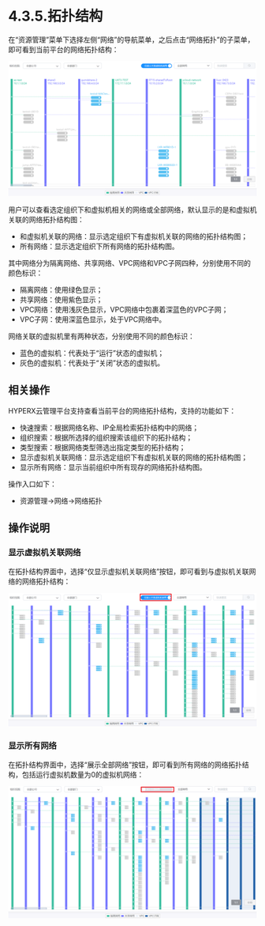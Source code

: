 # 4.3.5.拓扑结构

在“资源管理”菜单下选择左侧“网络”的导航菜单，之后点击“网络拓扑”的子菜单，即可看到当前平台的网络拓扑结构：

![image-20200820134204091](topology.assets/image-20200820134204091.png)

用户可以查看选定组织下和虚拟机相关的网络或全部网络，默认显示的是和虚拟机关联的网络拓扑结构图：

- 和虚拟机关联的网络：显示选定组织下有虚拟机关联的网络的拓扑结构图；
- 所有网络：显示选定组织下所有网络的拓扑结构图。

其中网络分为隔离网络、共享网络、VPC网络和VPC子网四种，分别使用不同的颜色标识：

- 隔离网络：使用绿色显示；
- 共享网络：使用紫色显示；
- VPC网络：使用浅灰色显示，VPC网络中包裹着深蓝色的VPC子网；
- VPC子网：使用深蓝色显示，处于VPC网络中。

网络关联的虚拟机里有两种状态，分别使用不同的颜色标识：

- 蓝色的虚拟机：代表处于“运行”状态的虚拟机；
- 灰色的虚拟机：代表处于“关闭”状态的虚拟机。

## 相关操作

HYPERX云管理平台支持查看当前平台的网络拓扑结构，支持的功能如下：

- 快速搜索：根据网络名称、IP全局检索拓扑结构中的网络；
- 组织搜索：根据所选择的组织搜索该组织下的拓扑结构；
- 类型搜索：根据网络类型筛选出指定类型的拓扑结构；
- 显示虚拟机关联网络：显示选定组织下有虚拟机关联的网络的拓扑结构图；
- 显示所有网络：显示当前组织中所有现存的网络拓扑结构图。

操作入口如下：

- 资源管理→网络→网络拓扑

## 操作说明

### 显示虚拟机关联网络

在拓扑结构界面中，选择“仅显示虚拟机关联网络”按钮，即可看到与虚拟机关联网络的网络拓扑结构：

![image-20200820163154713](topology.assets/image-20200820163154713.png)

### 显示所有网络

在拓扑结构界面中，选择“展示全部网络”按钮，即可看到所有网络的网络拓扑结构，包括运行虚拟机数量为0的虚拟机网络：

![image-20200820163129459](topology.assets/image-20200820163129459.png)

